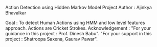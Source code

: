 Action Detection using Hidden Markov Model
Project Author : Ajinkya Bhavalkar

Goal : To detect Human Actions using HMM and low level features approach. Actions are Cricket Strokes.
Acknowledgement : 
"For your guidance in this project : Prof. Dinesh Babu".
"For your support in this project : Shatroopa Saxena, Gaurav Pawar".
